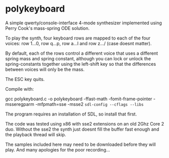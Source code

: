 polykeyboard
============

A simple qwerty/console-interface 4-mode synthesizer implemented using Perry Cook's mass-spring ODE solution.

To play the synth, four keyboard rows are mapped to each of the four voices: row 1...0, row q...p, row a...l and row z.../ (case doesnt matter).

By default, each of the rows control a different voice that uses a different spring mass and spring constant, although you can lock or unlock the spring-constants together using the left-shift key so that the differences between voices will only be the mass.

The ESC key quits.

Compile with:

gcc polykeyboard.c -o polykeyboard -ffast-math -fomit-frame-pointer -msseregparm -mfpmath=sse -msse2 `sdl-config --cflags --libs`

The program requires an installation of SDL, so install that first.

The code was tested using x86 with sse2 extensions on an old 2Ghz Core 2 duo. Without the sse2 the synth just doesnt fill the buffer fast enough and the playback thread will skip.

The samples included here may need to be downloaded before they will play. And many apologies for the poor recording...